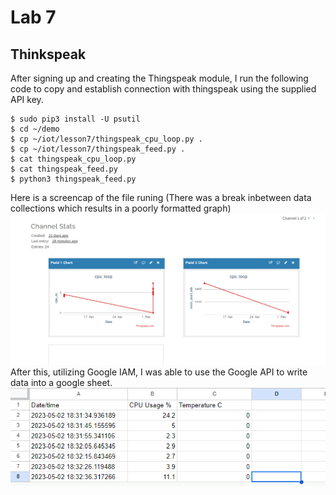 # Lab 7
## Thinkspeak
After signing up and creating the Thingspeak module, I run the following code to copy and establish connection with thingspeak using the supplied API key.
```
$ sudo pip3 install -U psutil
$ cd ~/demo
$ cp ~/iot/lesson7/thingspeak_cpu_loop.py .
$ cp ~/iot/lesson7/thingspeak_feed.py .
$ cat thingspeak_cpu_loop.py
$ cat thingspeak_feed.py
$ python3 thingspeak_feed.py
```
Here is a screencap of the file runing (There was a break inbetween data collections which results in a poorly formatted graph)
![Thinkspeak](thingspeak.PNG)
After this, utilizing Google IAM, I was able to use the Google API to write data into a google sheet.
![rpidata](rpidata.PNG)